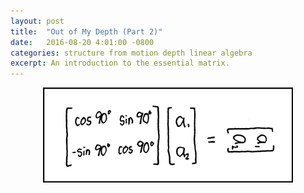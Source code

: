 ```yaml
---
layout: post
title:  "Out of My Depth (Part 2)"
date:   2016-08-20 4:01:00 -0800
categories: structure from motion depth linear algebra
excerpt: An introduction to the essential matrix.
---
```


<p align="center">
	<img src="/matrix_transform.png"> 
</p>
